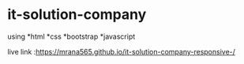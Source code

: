 # it-solution-company

using 
*html
*css
*bootstrap
*javascript

live link :https://mrana565.github.io/it-solution-company-responsive-/
